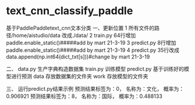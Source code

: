 # text_cnn_classify_paddle
 基于PaddlePaddletext_cnn文本分类
一、更新位置
1 所有文件的路径/home/aistudio/data 改成./data/
2 train.py 64行增加paddle.enable_static()#####add by mart 21-3-19
3 predict.py 8行增加paddle.enable_static()#####add by mart 21-3-19
4 predict.py 35行改成data.append(np.int64(dict_txt[s]))#change by mart 21-3-19

二、
data.py 生产字典构造数据集
train.py 训练模型
predict.py 基于训练好的模型进行预测
data 存放数据集的文件夹
work 存放模型的文件夹

三、
运行predict.py结果示例
预测结果标签为：0， 名称为：文化， 概率为：0.906921
预测结果标签为：8， 名称为：国际， 概率为：0.488133
